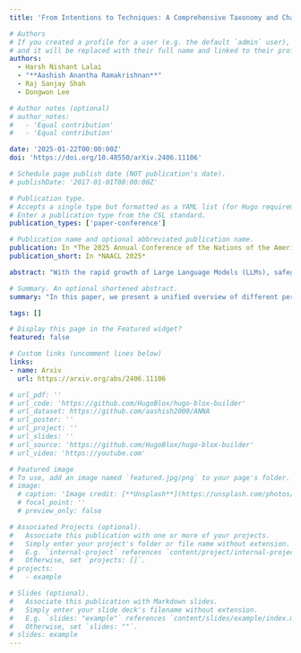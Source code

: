 ```yaml
---
title: 'From Intentions to Techniques: A Comprehensive Taxonomy and Challenges in Text Watermarking for Large Language Models'

# Authors
# If you created a profile for a user (e.g. the default `admin` user), write the username (folder name) here
# and it will be replaced with their full name and linked to their profile.
authors:
  - Harsh Nishant Lalai
  - "**Aashish Anantha Ramakrishnan**"
  - Raj Sanjay Shah
  - Dongwon Lee

# Author notes (optional)
# author_notes:
#   - 'Equal contribution'
#   - 'Equal contribution'

date: '2025-01-22T00:00:00Z'
doi: 'https://doi.org/10.48550/arXiv.2406.11106'

# Schedule page publish date (NOT publication's date).
# publishDate: '2017-01-01T00:00:00Z'

# Publication type.
# Accepts a single type but formatted as a YAML list (for Hugo requirements).
# Enter a publication type from the CSL standard.
publication_types: ['paper-conference']

# Publication name and optional abbreviated publication name.
publication: In *The 2025 Annual Conference of the Nations of the Americas Chapter of the ACL*
publication_short: In *NAACL 2025*

abstract: "With the rapid growth of Large Language Models (LLMs), safeguarding textual content against unauthorized use is crucial. Watermarking offers a vital solution protecting both - LLM-generated and plain text sources. This paper presents a unified overview of different perspectives behind designing watermarking techniques through a comprehensive survey of the research literature. Our work has two key advantages: (1) We analyze research based on the specific intentions behind different watermarking techniques, evaluation datasets used, and watermarking addition and removal methods to construct a cohesive taxonomy. (2) We highlight the gaps and open challenges in text watermarking to promote research protecting text authorship. This extensive coverage and detailed analysis sets our work apart, outlining the evolving landscape of text watermarking in Language Models."

# Summary. An optional shortened abstract.
summary: "In this paper, we present a unified overview of different perspectives behind designing watermarking techniques through a comprehensive survey of the research literature."

tags: []

# Display this page in the Featured widget?
featured: false

# Custom links (uncomment lines below)
links:
- name: Arxiv
  url: https://arxiv.org/abs/2406.11106

# url_pdf: ''
# url_code: 'https://github.com/HugoBlox/hugo-blox-builder'
# url_dataset: https://github.com/aashish2000/ANNA
# url_poster: ''
# url_project: ''
# url_slides: ''
# url_source: 'https://github.com/HugoBlox/hugo-blox-builder'
# url_video: 'https://youtube.com'

# Featured image
# To use, add an image named `featured.jpg/png` to your page's folder.
# image:
  # caption: 'Image credit: [**Unsplash**](https://unsplash.com/photos/pLCdAaMFLTE)'
  # focal_point: ''
  # preview_only: false

# Associated Projects (optional).
#   Associate this publication with one or more of your projects.
#   Simply enter your project's folder or file name without extension.
#   E.g. `internal-project` references `content/project/internal-project/index.md`.
#   Otherwise, set `projects: []`.
# projects:
#   - example

# Slides (optional).
#   Associate this publication with Markdown slides.
#   Simply enter your slide deck's filename without extension.
#   E.g. `slides: "example"` references `content/slides/example/index.md`.
#   Otherwise, set `slides: ""`.
# slides: example
---
```

